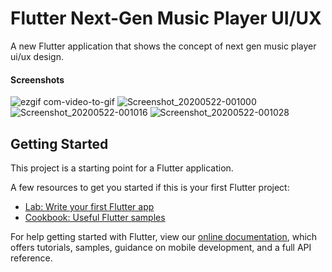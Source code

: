 # Flutter Next-Gen Music Player UI/UX 

A new Flutter application that shows the concept of next gen music player ui/ux design.

#### Screenshots
![ezgif com-video-to-gif](https://user-images.githubusercontent.com/37204706/82595633-8d504f00-9bc3-11ea-9717-9bd4db8999fb.gif)
![Screenshot_20200522-001000](https://user-images.githubusercontent.com/37204706/82594054-216ce700-9bc1-11ea-9fe1-906c11c6767a.jpg)
![Screenshot_20200522-001016](https://user-images.githubusercontent.com/37204706/82594060-229e1400-9bc1-11ea-94d5-1103122410fb.jpg)
![Screenshot_20200522-001028](https://user-images.githubusercontent.com/37204706/82594063-2336aa80-9bc1-11ea-91b7-c71f9c9b7bf7.jpg)


## Getting Started

This project is a starting point for a Flutter application.

A few resources to get you started if this is your first Flutter project:

- [Lab: Write your first Flutter app](https://flutter.dev/docs/get-started/codelab)
- [Cookbook: Useful Flutter samples](https://flutter.dev/docs/cookbook)

For help getting started with Flutter, view our
[online documentation](https://flutter.dev/docs), which offers tutorials,
samples, guidance on mobile development, and a full API reference.
